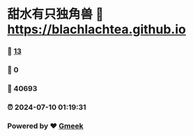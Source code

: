 # 甜水有只独角兽 :link: https://blachlachtea.github.io 
### :page_facing_up: [13](https://blachlachtea.github.io/tag.html) 
### :speech_balloon: 0 
### :hibiscus: 40693 
### :alarm_clock: 2024-07-10 01:19:31 
### Powered by :heart: [Gmeek](https://github.com/Meekdai/Gmeek)

